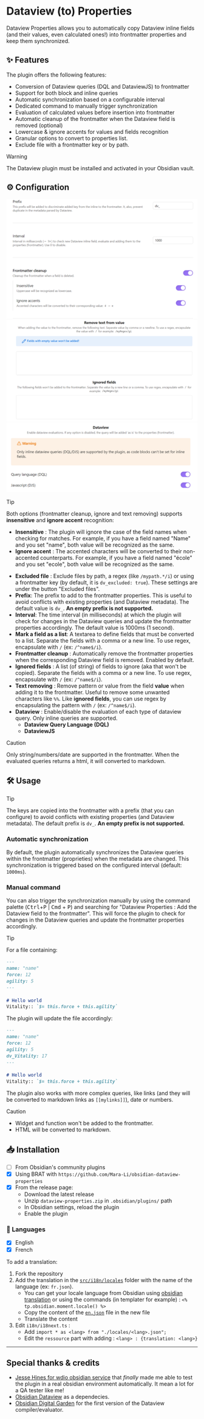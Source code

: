 # Dataview (to) Properties

Dataview Properties allows you to automatically copy Dataview inline fields (and their values, even calculated ones!) into frontmatter properties and keep them synchronized.

## ✨ Features
The plugin offers the following features:

- Conversion of Dataview queries (DQL and DataviewJS) to frontmatter
- Support for both block and inline queries
- Automatic synchronization based on a configurable interval
- Dedicated command to manually trigger synchronization
- Evaluation of calculated values before insertion into frontmatter
- Automatic cleanup of the frontmatter when the Dataview field is removed (optional)
- Lowercase & ignore accents for values and fields recognition
- Granular options to convert to properties list. 
- Exclude file with a frontmatter key or by path.

> [!WARNING]
> The Dataview plugin must be installed and activated in your Obsidian vault.

## ⚙️ Configuration
![Settings](./docs/settings_1.png)
![Settings](./docs/settings_2.png)
![Settings](./docs/settings_3.png)

> [!TIP]
> Both options (frontmatter cleanup, ignore and text removing) supports **insensitive** and **ignore accent** recognition:
> - **Insensitive** : The plugin will ignore the case of the field names when checking for matches. For example, if you have a field named "Name" and you set "name", both value will be recognized as the same.
> - **Ignore accent** : The accented characters will be converted to their non-accented counterparts. For example, if you have a field named "école" and you set "ecole", both value will be recognized as the same.

- **Excluded file** : Exclude files by path, a regex (like `/mypath.*/i`) or using a frontmatter key (by default, it is `dv_excluded: true`). These settings are under the button "Excluded files".
- **Prefix**: The prefix to add to the frontmatter properties. This is useful to avoid conflicts with existing properties (and Dataview metadata). The default value is `dv_`. **An empty prefix is not supported.**
- **Interval**: The time interval (in milliseconds) at which the plugin will check for changes in the Dataview queries and update the frontmatter properties accordingly. The default value is 1000ms (1 second).
- **Mark a field as a list**: A textarea to define fields that must be converted to a list. Separate the fields with a comma or a new line. To use regex, encapsulate with `/` (ex: `/^name$/i`).
- **Frontmatter cleanup** : Automatically remove the frontmatter properties when the corresponding Dataview field is removed. Enabled by default.
- **Ignored fields** : A list (of string) of fields to ignore (aka that won't be copied). Separate the fields with a comma or a new line. To use regex, encapsulate with `/` (ex: `/^name$/i`). 
- **Text removing** : Remove pattern or value from the field **value** when adding it to the frontmatter. Useful to remove some unwanted characters like `%%`. Like **ignored fields**, you can use regex by encapsulating the pattern with `/` (ex: `/^name$/i`).
- **Dataview** : Enable/disable the evaluation of each type of dataview query. Only inline queries are supported.
    - **Dataview Query Language (DQL)**
    - **DataviewJS**

> [!CAUTION]
> Only string/numbers/date are supported in the frontmatter. When the evaluated queries returns a html, it will converted to markdown. 

## 🛠️ Usage

> [!TIP]
> The keys are copied into the frontmatter with a prefix (that you can configure) to avoid conflicts with existing properties (and Dataview metadata). 
> The default prefix is `dv_`. 
> **An empty prefix is not supported.**

### Automatic synchronization

By default, the plugin automatically synchronizes the Dataview queries within the frontmatter (proprieties) when the metadata are changed. This synchronization is triggered based on the configured interval (default: `1000ms`).

### Manual command

You can also trigger the synchronization manually by using the command palette (<kbd>Ctrl</kbd>+<kbd>P</kbd> | <kbd>Cmd</kbd> + <kbd>P</kbd>) and searching for "Dataview Properties : Add the Dataview field to the frontmatter". This will force the plugin to check for changes in the Dataview queries and update the frontmatter properties accordingly.

> [!TIP]
> For a file containing:
> ```markdown
> ---
> name: "name"
> force: 12
> agility: 5
> ---
>
> # Hello world
> Vitality:: `$= this.force + this.agility`
> ```
> The plugin will update the file accordingly:
> ```markdown
> ---
> name: "name"
> force: 12
> agility: 5
> dv_Vitality: 17
> ---
>
> # Hello world
> Vitality:: `$= this.force + this.agility`
> ```

The plugin also works with more complex queries, like links (and they will be converted to markdown links as `[[mylinks]]`), date or numbers.

> [!CAUTION]
> - Widget and function won't be added to the frontmatter.
> - HTML will be converted to markdown.

## 📥 Installation

- [ ] From Obsidian's community plugins
- [x] Using BRAT with `https://github.com/Mara-Li/obsidian-dataview-properties`
- [x] From the release page: 
    - Download the latest release
    - Unzip `dataview-properties.zip` in `.obsidian/plugins/` path
    - In Obsidian settings, reload the plugin
    - Enable the plugin


### 🎼 Languages

- [x] English
- [x] French

To add a translation:
1. Fork the repository
2. Add the translation in the [`src/i18n/locales`](./src/i18n/locales) folder with the name of the language (ex: `fr.json`). 
    - You can get your locale language from Obsidian using [obsidian translation](https://github.com/obsidianmd/obsidian-translations) or using the commands (in templater for example) : `<% tp.obsidian.moment.locale() %>`
    - Copy the content of the [`en.json`](./src/i18n/locales/en.json) file in the new file
    - Translate the content
3. Edit `i18n/i18next.ts` :
    - Add `import * as <lang> from "./locales/<lang>.json";`
    - Edit the `ressource` part with adding : `<lang> : {translation: <lang>}`

---
## Special thanks & credits

- [Jesse Hines for wdio obsidian service](https://github.com/jesse-r-s-hines/wdio-obsidian-service) that *finally* made me able to test the plugin in a real obsidian environment automatically. It mean a lot for a QA tester like me!
- [Obsidian Dataview](https://github.com/blacksmithgu/obsidian-dataview) as a dependecies.
- [Obsidian Digital Garden](https://github.com/oleeskild/obsidian-digital-garden) for the first version of the Dataview compiler/evaluator.
<!--- ---->
